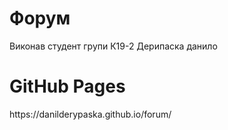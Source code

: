 <h1>Форум</h1>
<p>Виконав студент групи К19-2 Дерипаска данило</p>
<h1>GitHub Pages</h1> 
https://danilderypaska.github.io/forum/

